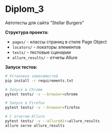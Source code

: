 # Diplom_3

Автотесты для сайта "Stellar Burgers"

**Структура проекта:**
- `pages/` - классы страниц в стиле Page Object
- `locators/` - локаторы элементов  
- `tests/` - тестовые сценарии
- `allure_results/` - отчеты Allure

**Запуск тестов:**
```bash
# Установка зависимостей
pip install -r requirements.txt

# Запуск в Chrome
pytest tests/ -v --browser=chrome

# Запуск в Firefox  
pytest tests/ -v --browser=firefox

# С отчетом Allure
pytest tests/ -v --alluredir=allure_results
allure serve allure_results
